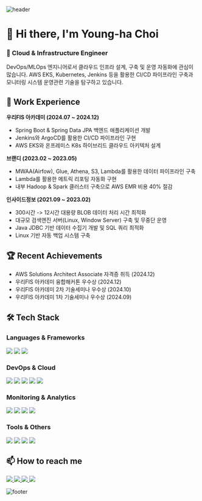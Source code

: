 ![header](https://capsule-render.vercel.app/api?type=venom&height=300&color=9C5FE4&text=Welcome%20to%20my%20GitHub!&fontSize=60&fontColor=000000&stroke=000000&strokeWidth=2)

# 👋 Hi there, I'm Young-ha Choi

### 🚀 Cloud & Infrastructure Engineer
DevOps/MLOps 엔지니어로서 클라우드 인프라 설계, 구축 및 운영 자동화에 관심이 많습니다. AWS EKS, Kubernetes, Jenkins 등을 활용한 CI/CD 파이프라인 구축과 모니터링 시스템 운영관련 기술을 탐구하고 있습니다.

## 💼 Work Experience
**우리FIS 아카데미 (2024.07 ~ 2024.12)**
- Spring Boot & Spring Data JPA 백엔드 애플리케이션 개발
- Jenkins와 ArgoCD를 활용한 CI/CD 파이프라인 구현 
- AWS EKS와 온프레미스 K8s 하이브리드 클라우드 아키텍처 설계

**브랜디 (2023.02 ~ 2023.05)**
- MWAA(Airfow), Glue, Athena, S3, Lambda를 활용한 데이터 파이프라인 구축
- Lambda를 활용한 메트릭 리포팅 자동화 구현
- 내부 Hadoop & Spark 클러스터 구축으로 AWS EMR 비용 40% 절감

**인사이드정보 (2021.09 ~ 2023.02)**
- 300시간 -> 12시간 대용량 BLOB 데이터 처리 시간 최적화
- 대규모 검색엔진 서버(Linux, Window Server) 구축 및 무중단 운영
- Java JDBC 기반 데이터 수집기 개발 및 SQL 쿼리 최적화
- Linux 기반 자동 백업 시스템 구축

## 🏆 Recent Achievements
- AWS Solutions Architect Associate 자격증 취득 (2024.12)
- 우리FIS 아카데미 융합해커톤 우수상 (2024.12)
- 우리FIS 아카데미 2차 기술세미나 우수상 (2024.10)
- 우리FIS 아카데미 1차 기술세미나 우수상 (2024.09)

## 🛠 Tech Stack
### Languages & Frameworks
<div>
  <img src="https://img.shields.io/badge/Java-007396?style=for-the-badge&logo=openjdk&logoColor=white"/>
  <img src="https://img.shields.io/badge/Spring Boot-6DB33F?style=for-the-badge&logo=spring-boot&logoColor=white"/>
  <img src="https://img.shields.io/badge/Python-3776AB?style=for-the-badge&logo=python&logoColor=white"/>
</div>

### DevOps & Cloud
<div>
  <img src="https://img.shields.io/badge/AWS-232F3E?style=for-the-badge&logo=amazon-aws&logoColor=white"/>
  <img src="https://img.shields.io/badge/Kubernetes-326CE5?style=for-the-badge&logo=kubernetes&logoColor=white"/>
  <img src="https://img.shields.io/badge/Docker-2496ED?style=for-the-badge&logo=docker&logoColor=white"/>
  <img src="https://img.shields.io/badge/Jenkins-D24939?style=for-the-badge&logo=jenkins&logoColor=white"/>
  <img src="https://img.shields.io/badge/ArgoCD-EF7B4D?style=for-the-badge&logo=argo&logoColor=white"/>
</div>

### Monitoring & Analytics
<div>
  <img src="https://img.shields.io/badge/Prometheus-E6522C?style=for-the-badge&logo=prometheus&logoColor=white"/>
  <img src="https://img.shields.io/badge/Grafana-F46800?style=for-the-badge&logo=grafana&logoColor=white"/>
  <img src="https://img.shields.io/badge/Elasticsearch-005571?style=for-the-badge&logo=elasticsearch&logoColor=white"/>
  <img src="https://img.shields.io/badge/Kibana-005571?style=for-the-badge&logo=kibana&logoColor=white"/>
</div>

### Tools & Others
<div>
  <img src="https://img.shields.io/badge/Linux-FCC624?style=for-the-badge&logo=linux&logoColor=black"/>
  <img src="https://img.shields.io/badge/Git-F05032?style=for-the-badge&logo=git&logoColor=white"/>
  <img src="https://img.shields.io/badge/MySQL-4479A1?style=for-the-badge&logo=mysql&logoColor=white"/>
  <img src="https://img.shields.io/badge/PostgreSQL-336791?style=for-the-badge&logo=postgresql&logoColor=white"/>
</div>

## 📫 How to reach me
<div>
  <a href="mailto:gymlet789@gmail.com" target="_blank">
    <img src="https://img.shields.io/badge/Email-D14836?style=for-the-badge&logo=gmail&logoColor=white"/>
  </a>
  <a href="https://github.com/ChoiYoungHa" target="_blank">
    <img src="https://img.shields.io/badge/GitHub-181717?style=for-the-badge&logo=github&logoColor=white"/>
  </a>
  <a href="https://future-zydeco-6c6.notion.site/WiKi-9a72ee68b5f0488fb65ae6ba204ca672" target="_blank">
    <img src="https://img.shields.io/badge/Notion-000000?style=for-the-badge&logo=notion&logoColor=white"/>
  </a>
  <a href="https://younghachoi.netlify.app/" target="_blank">
    <img src="https://img.shields.io/badge/Portfolio-4285F4?style=for-the-badge&logo=googlechrome&logoColor=white"/>
  </a>
</div>

![footer](https://capsule-render.vercel.app/api?type=venom&color=9C5FE4&height=200&section=footer)
